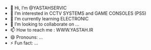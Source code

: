 - 👋 Hi, I’m @YASTAHSERVIC
- 👀 I’m interested in CCTV SYSTEMS and GAME CONSOLES (PS5)
- 🌱 I’m currently learning ELECTRONIC
- 💞️ I’m looking to collaborate on ...
- 📫 How to reach me : WWW.YASTAH.IR
- 😄 Pronouns: ...
- ⚡ Fun fact: ...

<!---
YASTAHSERVIC/YASTAHSERVIC is a ✨ special ✨ repository because its `README.md` (this file) appears on your GitHub profile.
You can click the Preview link to take a look at your changes.
--->
